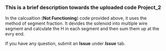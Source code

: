 ### This is a brief description towards the uploaded code Project_2

In the calcualtion (**Not Functioning**) code provided above, it uses the method of segment fraction.
It devides the solenoid into multiple wire segment and calculate the H in each segment and then sum them up at the evry end.

If you have any question, submit an **Issue** under **_Issue_** tab.
